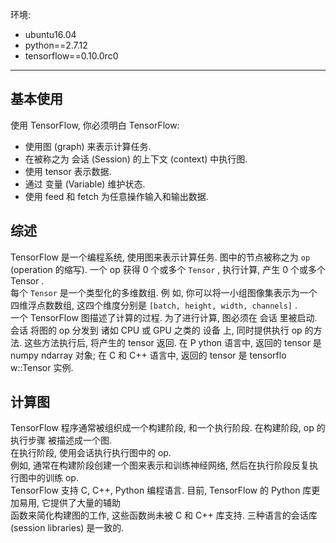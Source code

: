 环境:

+ ubuntu16.04 
+ python==2.7.12
+ tensorflow==0.10.0rc0


---
## 基本使用
使用 TensorFlow, 你必须明白 TensorFlow:

+ 使用图 (graph) 来表示计算任务.
+ 在被称之为 会话 (Session) 的上下文 (context) 中执行图.
+ 使用 tensor 表示数据.
+ 通过 变量 (Variable) 维护状态.
+ 使用 feed 和 fetch 为任意操作输入和输出数据.

## 综述
TensorFlow 是一个编程系统, 使用图来表示计算任务. 图中的节点被称之为 `op `(operation 的缩写). 一个 op
获得 0 个或多个 `Tensor` , 执行计算, 产生 0 个或多个 Tensor .  
每个 `Tensor` 是一个类型化的多维数组. 例
如, 你可以将一小组图像集表示为一个四维浮点数数组, 这四个维度分别是 `[batch, height, width, channels]` .  
一个 TensorFlow 图描述了计算的过程. 为了进行计算, 图必须在 会话 里被启动. 会话 将图的 op 分发到
诸如 CPU 或 GPU 之类的 设备 上, 同时提供执行 op 的方法. 这些方法执行后, 将产生的 tensor 返回. 在 P
ython 语言中, 返回的 tensor 是 numpy ndarray 对象; 在 C 和 C++ 语言中, 返回的 tensor 是 tensorflo
w::Tensor 实例.
## 计算图
TensorFlow 程序通常被组织成一个构建阶段, 和一个执行阶段. 在构建阶段, op 的执行步骤 被描述成一个图.  
在执行阶段, 使用会话执行执行图中的 op.  
例如, 通常在构建阶段创建一个图来表示和训练神经网络, 然后在执行阶段反复执行图中的训练 op.  
TensorFlow 支持 C, C++, Python 编程语言. 目前, TensorFlow 的 Python 库更加易用, 它提供了大量的辅助  
函数来简化构建图的工作, 这些函数尚未被 C 和 C++ 库支持.
三种语言的会话库 (session libraries) 是一致的.

